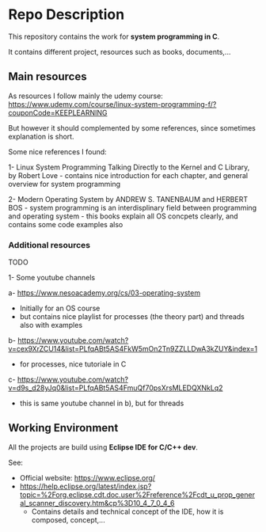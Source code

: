 # Repo Description

This repository contains the work for **system programming in C**.

It contains different project, resources such as books, documents,...

## Main resources

As resources I follow mainly the udemy course: https://www.udemy.com/course/linux-system-programming-f/?couponCode=KEEPLEARNING

But however it should complemented by some references, since sometimes explanation is short.

Some nice references I found:

1- Linux System Programming Talking Directly to the Kernel and C Library, by Robert Love
    - contains nice introduction for each chapter, and general overview for system programming

2- Modern Operating System by ANDREW S. TANENBAUM and HERBERT BOS
    - system programming is an interdisplinary field between programming and operating system
    - this books explain all OS concpets clearly, and contains some code examples also

### Additional resources

TODO

1- Some youtube channels

a- https://www.nesoacademy.org/cs/03-operating-system

- Initially for an OS course
- but contains nice playlist for processes (the theory part) and threads also with examples

b- https://www.youtube.com/watch?v=cex9XrZCU14&list=PLfqABt5AS4FkW5mOn2Tn9ZZLLDwA3kZUY&index=1

- for processes, nice tutoriale in C
  
c- https://www.youtube.com/watch?v=d9s_d28yJq0&list=PLfqABt5AS4FmuQf70psXrsMLEDQXNkLq2

- this is same youtube channel in b), but for threads

## Working Environment

All the projects are build using **Eclipse IDE for C/C++ dev**.

See:
* Official website: https://www.eclipse.org/
* https://help.eclipse.org/latest/index.jsp?topic=%2Forg.eclipse.cdt.doc.user%2Freference%2Fcdt_u_prop_general_scanner_discovery.htm&cp%3D10_4_7_0_4_6
  * Contains details and technical concept of the IDE, how it is composed, concept,...